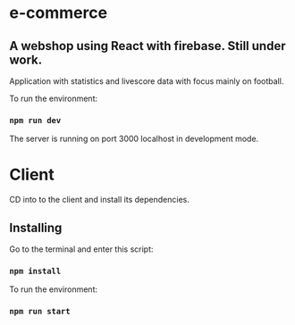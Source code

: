 # e-commerce
## A webshop using React with firebase. Still under work.
Application with statistics and livescore data with focus mainly on football. 

To run the environment:
### `npm run dev`

The server is running on port 3000 localhost in development mode.

# Client
CD into to the client and install its dependencies.

## Installing
Go to the terminal and enter this script:
### `npm install` 

To run the environment:
### `npm run start`

